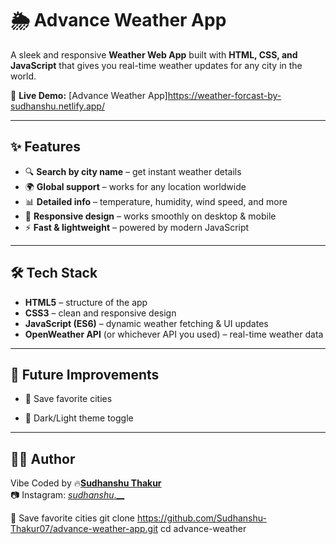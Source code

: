 # 🌦️ Advance Weather App

A sleek and responsive **Weather Web App** built with **HTML, CSS, and JavaScript** that gives you real-time weather updates for any city in the world.  

🔗 **Live Demo:** [Advance Weather App]https://weather-forcast-by-sudhanshu.netlify.app/

---

## ✨ Features

- 🔍 **Search by city name** – get instant weather details  
- 🌍 **Global support** – works for any location worldwide  
- 📊 **Detailed info** – temperature, humidity, wind speed, and more  
- 📱 **Responsive design** – works smoothly on desktop & mobile  
- ⚡ **Fast & lightweight** – powered by modern JavaScript  

---

## 🛠️ Tech Stack

- **HTML5** – structure of the app  
- **CSS3** – clean and responsive design  
- **JavaScript (ES6)** – dynamic weather fetching & UI updates  
- **OpenWeather API** (or whichever API you used) – real-time weather data  

---

## 🌟 Future Improvements

- 📌 Save favorite cities

- 📌 Dark/Light theme toggle


---

## 👨‍💻 Author
Vibe Coded by 🔥**[Sudhanshu Thakur](https://github.com/Sudhanshu-Thakur07)**  
📷 Instagram: [ _sudhanshu_.__](https://www.instagram.com/_sudhanshu_.___)







📌 Save favorite cities
git clone https://github.com/Sudhanshu-Thakur07/advance-weather-app.git
cd advance-weather
